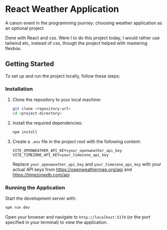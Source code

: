 # React Weather Application

A canon event in the programming journey: choosing weather application as an optional project

Done with React and css. Were I to do this project today, I would rather use tailwind etc, instead of css, though the project helped with mastering flexbox.

## Getting Started

To set up and run the project locally, follow these steps:


### Installation

1. Clone the repository to your local machine:

   ```bash
   git clone <repository-url>
   cd <project-directory>
   ```

2. Install the required dependencies:

   ```bash
   npm install
   ```

3. Create a `.env` file in the project root with the following content:

   ```plaintext
   VITE_OPENWEATHER_API_KEY=your_openweather_api_key
   VITE_TIMEZONE_API_KEY=your_timezone_api_key
   ```

   Replace `your_openweather_api_key` and `your_timezone_api_key` with your actual API keys from https://openweathermap.org/api and https://timezonedb.com/api

### Running the Application

Start the development server with:

```bash
npm run dev
```

Open your browser and navigate to `http://localhost:5174` (or the port specified in your terminal) to view the application.

